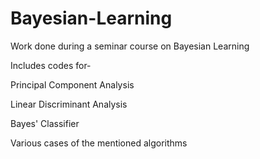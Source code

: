 # Bayesian-Learning
Work done during a seminar course on Bayesian Learning

Includes codes for-

Principal Component Analysis

Linear Discriminant Analysis

Bayes' Classifier

Various cases of the mentioned algorithms
